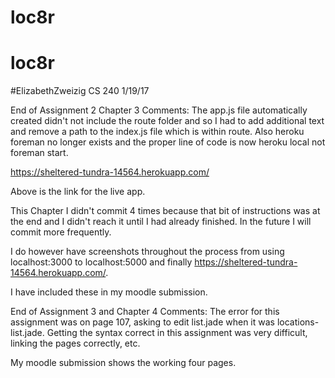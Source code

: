 # loc8r
# loc8r
#ElizabethZweizig CS 240
1/19/17

End of Assignment 2 Chapter 3 Comments: The app.js file automatically created didn't not include the route folder and so I had to add additional text and remove a path to the index.js file which is within route. Also heroku foreman no longer exists and the proper line of code is now heroku local not foreman start.

https://sheltered-tundra-14564.herokuapp.com/

Above is the link for the live app.


This Chapter I didn't commit 4 times because that bit of instructions was at the end and I didn't reach it until I had already finished. In the future I will commit more frequently.

I do however have screenshots throughout the process from using localhost:3000 to localhost:5000 and finally https://sheltered-tundra-14564.herokuapp.com/.

I have included these in my moodle submission.

End of Assignment 3 and Chapter 4 Comments: The error for this assignment was on page 107, asking to edit list.jade when it was locations-list.jade.
Getting the syntax correct in this assignment was very difficult, linking the pages correctly, etc.

My moodle submission shows the working four pages. 
